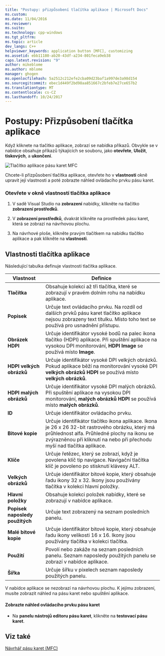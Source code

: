 ```yaml
---
title: "Postupy: přizpůsobení tlačítka aplikace | Microsoft Docs"
ms.custom: 
ms.date: 11/04/2016
ms.reviewer: 
ms.suite: 
ms.technology: cpp-windows
ms.tgt_pltfrm: 
ms.topic: article
dev_langs: C++
helpviewer_keywords: application button [MFC], customizing
ms.assetid: ebb11180-ab20-43df-a234-801feca9eb38
caps.latest.revision: "9"
author: mikeblome
ms.author: mblome
manager: ghogen
ms.openlocfilehash: 5a2512c212efe2cba09d23baf1a997de3a98d154
ms.sourcegitcommit: ebec1d449f2bd98aa851667c2bfeb7e27ce657b2
ms.translationtype: MT
ms.contentlocale: cs-CZ
ms.lasthandoff: 10/24/2017
---
```

# <a name="how-to-customize-the-application-button"></a>Postupy: Přizpůsobení tlačítka aplikace
Když kliknete na tlačítko aplikace, zobrazí se nabídka příkazů. Obvykle se v nabídce obsahuje příkazů týkajících se souboru, jako **otevřete**, **Uložit**, **tiskových**, a **ukončení**.  
  
 ![Tlačítko aplikace pásu karet MFC](../mfc/media/application_button.png "application_button")  
  
 Chcete-li přizpůsobení tlačítka aplikace, otevřete ho v **vlastnosti** okně upravit její vlastnosti a poté zobrazte náhled ovládacího prvku pásu karet.  
  
### <a name="to-open-the-application-button-in-the-properties-window"></a>Otevřete v okně vlastností tlačítka aplikace  
  
1.  V sadě Visual Studio na **zobrazení** nabídky, klikněte na tlačítko **zobrazení prostředků**.  
  
2.  V **zobrazení prostředků**, dvakrát klikněte na prostředek pásu karet, která se zobrazí na návrhovou plochu.  
  
3.  Na návrhové ploše, klikněte pravým tlačítkem na nabídku tlačítko aplikace a pak klikněte na **vlastnosti**.  
  
## <a name="application-button-properties"></a>Vlastnosti tlačítka aplikace  
 Následující tabulka definuje vlastnosti tlačítka aplikace.  
  
|Vlastnost|Definice|  
|--------------|----------------|  
|**Tlačítka**|Obsahuje kolekci až tři tlačítka, které se zobrazují v pravém dolním rohu na nabídku aplikace.|  
|**Popisek**|Určuje text ovládacího prvku. Na rozdíl od dalších prvků pásu karet tlačítko aplikace nejsou zobrazeny text titulku. Místo toho text se používá pro usnadnění přístupu.|  
|**Obrázek HDPI**|Určuje identifikátor vysoké bodů na palec ikona tlačítko (HDPI) aplikace. Při spuštění aplikace na vysokou DPI monitorování, **HDPI Image** se používá místo **Image**.|  
|**HDPI velkých obrázků**|Určuje identifikátor vysoké DPI velkých obrázků. Pokud aplikace běží na monitorování vysoké DPI **velkých obrázků HDPI** se používá místo **velkých obrázků**.|  
|**HDPI malých obrázků**|Určuje identifikátor vysoké DPI malých obrázků. Při spuštění aplikace na vysokou DPI monitorování, **malých obrázků HDPI** se používá místo **malých obrázků**.|  
|**ID**|Určuje identifikátor ovládacího prvku.|  
|**Bitové kopie**|Určuje identifikátor tlačítko ikona aplikace. Ikona je 26 x 26 32-bit rastrového obrázku, který má průhlednost alfa. Průhledné plochy na ikonu se zvýrazněnou při kliknutí na nebo při přechodu myší nad tlačítka aplikace.|  
|**Klíče**|Určuje řetězec, který se zobrazí, když je povolena klíč tip navigace. Navigační tlačítka klíč je povoleno po stisknutí klávesy ALT.|  
|**Velkých obrázků**|Určuje identifikátor bitové kopie, který obsahuje řadu ikony 32 x 32. Ikony jsou používány tlačítka v kolekci hlavní položky.|  
|**Hlavní položky**|Obsahuje kolekci položek nabídky, které se zobrazují v nabídce aplikace.|  
|**Popisek naposledy použitých**|Určuje text zobrazený na seznam posledních panelu.|  
|**Malé bitové kopie**|Určuje identifikátor bitové kopie, který obsahuje řadu ikony velikosti 16 x 16. Ikony jsou používány tlačítka v kolekci tlačítka.|  
|**Použití**|Povolí nebo zakáže na seznam posledních panelu. Seznam naposledy použitých panelu se zobrazí v nabídce aplikace.|  
|**Šířka**|Určuje šířku v pixelech seznam naposledy použitých panelu.|  
  
 V nabídce aplikace se nezobrazí na návrhovou plochu. K jejímu zobrazení, musíte zobrazit náhled na pásu karet nebo spuštění aplikace.  
  
#### <a name="to-preview-the-ribbon-control"></a>Zobrazte náhled ovládacího prvku pásu karet  
  
-   Na **panelu nástrojů editoru pásu karet**, klikněte na **testovací pásu karet**.  
  
## <a name="see-also"></a>Viz také  
 [Návrhář pásu karet (MFC)](../mfc/ribbon-designer-mfc.md)

